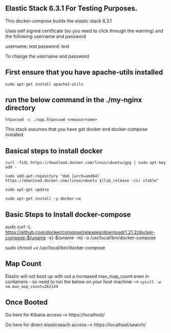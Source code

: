 ## Elastic Stack 6.3.1 For Testing Purposes.

This docker-compose builds the elastic stack 6.3.1

Uses self signed certificate (so you need to click through the warning) and the following username and password

username: test
password: test

To change the username and password

## First ensure that you have apache-utils installed

```sudo apt-get install apache2-utils```

## run the below command in the ./my-nginx directory

```htpasswd -c ./app.htpasswd <newusername>```

This stack assumes that you have got docker and docker-compose installed.

## Basical steps to install docker

```curl -fsSL https://download.docker.com/linux/ubuntu/gpg | sudo apt-key add -```

```sudo add-apt-repository "deb [arch=amd64] https://download.docker.com/linux/ubuntu $(lsb_release -cs) stable"```

```sudo apt-get update```

```sudo apt-get install -y docker-ce```

## Basic Steps to Install docker-compose

sudo curl -L https://github.com/docker/compose/releases/download/1.21.2/docker-compose-$(uname -s)-$(uname -m) -o /usr/local/bin/docker-compose

sudo chmod +x /usr/local/bin/docker-compose

## Map Count
Elastic will not boot up with out a increased max_map_count even in containers - so need to run the below on your host machine --> 
```sysctl -w vm.max_map_count=262144```


## Once Booted

Go here for Kibana access--> 
https://localhost/

Go here for direct elasticseach access--> 
https://localhost/search/
